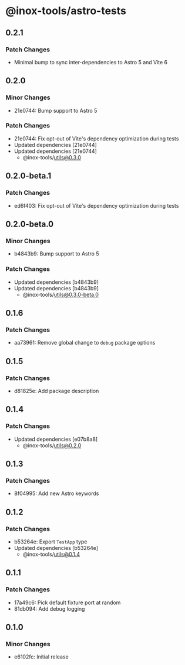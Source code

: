 # @inox-tools/astro-tests

## 0.2.1

### Patch Changes

- Minimal bump to sync inter-dependencies to Astro 5 and Vite 6

## 0.2.0

### Minor Changes

- 21e0744: Bump support to Astro 5

### Patch Changes

- 21e0744: Fix opt-out of Vite's dependency optimization during tests
- Updated dependencies [21e0744]
- Updated dependencies [21e0744]
  - @inox-tools/utils@0.3.0

## 0.2.0-beta.1

### Patch Changes

- ed6f403: Fix opt-out of Vite's dependency optimization during tests

## 0.2.0-beta.0

### Minor Changes

- b4843b9: Bump support to Astro 5

### Patch Changes

- Updated dependencies [b4843b9]
- Updated dependencies [b4843b9]
  - @inox-tools/utils@0.3.0-beta.0

## 0.1.6

### Patch Changes

- aa73961: Remove global change to `debug` package options

## 0.1.5

### Patch Changes

- d81825e: Add package description

## 0.1.4

### Patch Changes

- Updated dependencies [e07b8a8]
  - @inox-tools/utils@0.2.0

## 0.1.3

### Patch Changes

- 8f04995: Add new Astro keywords

## 0.1.2

### Patch Changes

- b53264e: Export `TestApp` type
- Updated dependencies [b53264e]
  - @inox-tools/utils@0.1.4

## 0.1.1

### Patch Changes

- 17a49c6: Pick default fixture port at random
- 81db094: Add debug logging

## 0.1.0

### Minor Changes

- e6102fc: Initial release
